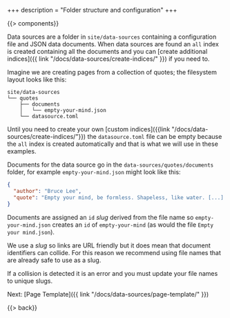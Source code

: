 +++
description = "Folder structure and configuration"
+++

{{> components}}

Data sources are a folder in `site/data-sources` containing a configuration file and JSON data documents. When data sources are found an `all` index is created containing all the documents and you can [create additional indices]({{ link "/docs/data-sources/create-indices/" }}) if you need to.

Imagine we are creating pages from a collection of quotes; the filesystem layout looks like this:

```
site/data-sources
└── quotes
    ├── documents
    │   └── empty-your-mind.json
    └── datasource.toml
```

Until you need to create your own [custom indices]({{link "/docs/data-sources/create-indices/"}}) the `datasource.toml` file can be empty because the `all` index is created automatically and that is what we will use in these examples.

Documents for the data source go in the `data-sources/quotes/documents` folder, for example `empty-your-mind.json` might look like this:

```json
{
  "author": "Bruce Lee",
  "quote": "Empty your mind, be formless. Shapeless, like water. [...] Be water, my friend."
}
```
Documents are assigned an `id` *slug* derived from the file name so `empty-your-mind.json` creates an `id` of `empty-your-mind` (as would the file `Empty your mind.json`).

We use a *slug* so links are URL friendly but it does mean that document identifiers can collide. For this reason we recommend using file names that are already safe to use as a slug.

If a collision is detected it is an error and you must update your file names to unique slugs. 

Next: [Page Template]({{ link "/docs/data-sources/page-template/" }})

{{> back}}
